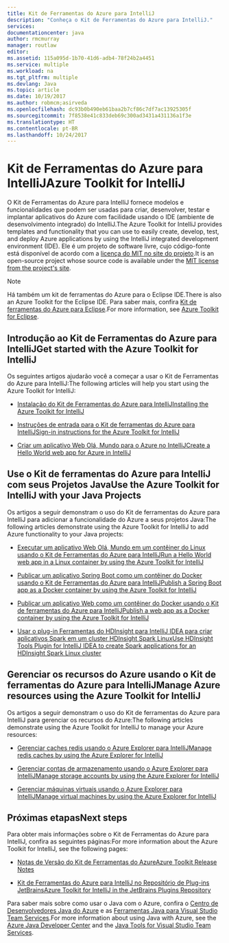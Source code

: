 ```yaml
---
title: Kit de Ferramentas do Azure para IntelliJ
description: "Conheça o Kit de Ferramentas do Azure para IntelliJ."
services: 
documentationcenter: java
author: rmcmurray
manager: routlaw
editor: 
ms.assetid: 115a095d-1b70-41d6-adb4-78f24b2a4451
ms.service: multiple
ms.workload: na
ms.tgt_pltfrm: multiple
ms.devlang: Java
ms.topic: article
ms.date: 10/19/2017
ms.author: robmcm;asirveda
ms.openlocfilehash: dc93b0b490eb61baa2b7cf86c7df7ac13925305f
ms.sourcegitcommit: 7f8538e41c833deb69c300ad3431a431136a1f3e
ms.translationtype: HT
ms.contentlocale: pt-BR
ms.lasthandoff: 10/24/2017
---
```

# <a name="azure-toolkit-for-intellij"></a><span data-ttu-id="27004-103">Kit de Ferramentas do Azure para IntelliJ</span><span class="sxs-lookup"><span data-stu-id="27004-103">Azure Toolkit for IntelliJ</span></span>
<span data-ttu-id="27004-104">O Kit de Ferramentas do Azure para IntelliJ fornece modelos e funcionalidades que podem ser usadas para criar, desenvolver, testar e implantar aplicativos do Azure com facilidade usando o IDE (ambiente de desenvolvimento integrado) do IntelliJ.</span><span class="sxs-lookup"><span data-stu-id="27004-104">The Azure Toolkit for IntelliJ provides templates and functionality that you can use to easily create, develop, test, and deploy Azure applications by using the IntelliJ integrated development environment (IDE).</span></span> <span data-ttu-id="27004-105">Ele é um projeto de software livre, cujo código-fonte está disponível de acordo com a [licença do MIT no site do projeto](https://github.com/microsoft/azure-tools-for-java).</span><span class="sxs-lookup"><span data-stu-id="27004-105">It is an open-source project whose source code is available under the [MIT license from the project's site](https://github.com/microsoft/azure-tools-for-java).</span></span>

> [!NOTE]
> <span data-ttu-id="27004-106">Há também um kit de ferramentas do Azure para o Eclipse IDE.</span><span class="sxs-lookup"><span data-stu-id="27004-106">There is also an Azure Toolkit for the Eclipse IDE.</span></span> <span data-ttu-id="27004-107">Para saber mais, confira [Kit de ferramentas do Azure para Eclipse](../eclipse/azure-toolkit-for-eclipse.md).</span><span class="sxs-lookup"><span data-stu-id="27004-107">For more information, see [Azure Toolkit for Eclipse](../eclipse/azure-toolkit-for-eclipse.md).</span></span>
> 
> 

## <a name="get-started-with-the-azure-toolkit-for-intellij"></a><span data-ttu-id="27004-108">Introdução ao Kit de Ferramentas do Azure para IntelliJ</span><span class="sxs-lookup"><span data-stu-id="27004-108">Get started with the Azure Toolkit for IntelliJ</span></span>
<span data-ttu-id="27004-109">Os seguintes artigos ajudarão você a começar a usar o Kit de Ferramentas do Azure para IntelliJ:</span><span class="sxs-lookup"><span data-stu-id="27004-109">The following articles will help you start using the Azure Toolkit for IntelliJ:</span></span>

* [<span data-ttu-id="27004-110">Instalação do Kit de Ferramentas do Azure para IntelliJ</span><span class="sxs-lookup"><span data-stu-id="27004-110">Installing the Azure Toolkit for IntelliJ</span></span>](azure-toolkit-for-intellij-installation.md)

* [<span data-ttu-id="27004-111">Instruções de entrada para o Kit de ferramentas do Azure para IntelliJ</span><span class="sxs-lookup"><span data-stu-id="27004-111">Sign-in instructions for the Azure Toolkit for IntelliJ</span></span>](azure-toolkit-for-intellij-sign-in-instructions.md)

* [<span data-ttu-id="27004-112">Criar um aplicativo Web Olá, Mundo para o Azure no IntelliJ</span><span class="sxs-lookup"><span data-stu-id="27004-112">Create a Hello World web app for Azure in IntelliJ</span></span>](azure-toolkit-for-intellij-create-hello-world-web-app.md)

## <a name="use-the-azure-toolkit-for-intellij-with-your-java-projects"></a><span data-ttu-id="27004-113">Use o Kit de ferramentas do Azure para IntelliJ com seus Projetos Java</span><span class="sxs-lookup"><span data-stu-id="27004-113">Use the Azure Toolkit for IntelliJ with your Java Projects</span></span>
<span data-ttu-id="27004-114">Os artigos a seguir demonstram o uso do Kit de ferramentas do Azure para IntelliJ para adicionar a funcionalidade do Azure a seus projetos Java:</span><span class="sxs-lookup"><span data-stu-id="27004-114">The following articles demonstrate using the Azure Toolkit for IntelliJ to add Azure functionality to your Java projects:</span></span>

* [<span data-ttu-id="27004-115">Executar um aplicativo Web Olá, Mundo em um contêiner do Linux usando o Kit de Ferramentas do Azure para IntelliJ</span><span class="sxs-lookup"><span data-stu-id="27004-115">Run a Hello World web app in a Linux container by using the Azure Toolkit for IntelliJ</span></span>](azure-toolkit-for-intellij-hello-world-web-app-linux.md)

* [<span data-ttu-id="27004-116">Publicar um aplicativo Spring Boot como um contêiner do Docker usando o Kit de Ferramentas do Azure para IntelliJ</span><span class="sxs-lookup"><span data-stu-id="27004-116">Publish a Spring Boot app as a Docker container by using the Azure Toolkit for IntelliJ</span></span>](azure-toolkit-for-intellij-publish-spring-boot-docker-app.md)

* [<span data-ttu-id="27004-117">Publicar um aplicativo Web como um contêiner do Docker usando o Kit de ferramentas do Azure para IntelliJ</span><span class="sxs-lookup"><span data-stu-id="27004-117">Publish a web app as a Docker container by using the Azure Toolkit for IntelliJ</span></span>](azure-toolkit-for-intellij-publish-as-docker-container.md)

* [<span data-ttu-id="27004-118">Usar o plug-in Ferramentas do HDInsight para IntelliJ IDEA para criar aplicativos Spark em um cluster HDInsight Spark Linux</span><span class="sxs-lookup"><span data-stu-id="27004-118">Use HDInsight Tools Plugin for IntelliJ IDEA to create Spark applications for an HDInsight Spark Linux cluster</span></span>](/azure/hdinsight/hdinsight-apache-spark-intellij-tool-plugin)

## <a name="manage-azure-resources-using-the-azure-toolkit-for-intellij"></a><span data-ttu-id="27004-119">Gerenciar os recursos do Azure usando o Kit de ferramentas do Azure para IntelliJ</span><span class="sxs-lookup"><span data-stu-id="27004-119">Manage Azure resources using the Azure Toolkit for IntelliJ</span></span>
<span data-ttu-id="27004-120">Os artigos a seguir demonstram o uso do Kit de ferramentas do Azure para IntelliJ para gerenciar os recursos do Azure:</span><span class="sxs-lookup"><span data-stu-id="27004-120">The following articles demonstrate using the Azure Toolkit for IntelliJ to manage your Azure resources:</span></span>

* [<span data-ttu-id="27004-121">Gerenciar caches redis usando o Azure Explorer para IntelliJ</span><span class="sxs-lookup"><span data-stu-id="27004-121">Manage redis caches by using the Azure Explorer for IntelliJ</span></span>](azure-toolkit-for-intellij-managing-redis-caches-using-azure-explorer.md)

* [<span data-ttu-id="27004-122">Gerenciar contas de armazenamento usando o Azure Explorer para IntelliJ</span><span class="sxs-lookup"><span data-stu-id="27004-122">Manage storage accounts by using the Azure Explorer for IntelliJ</span></span>](azure-toolkit-for-intellij-managing-virtual-machines-using-azure-explorer.md)

* [<span data-ttu-id="27004-123">Gerenciar máquinas virtuais usando o Azure Explorer para IntelliJ</span><span class="sxs-lookup"><span data-stu-id="27004-123">Manage virtual machines by using the Azure Explorer for IntelliJ</span></span>](azure-toolkit-for-intellij-managing-storage-accounts-using-azure-explorer.md)

## <a name="next-steps"></a><span data-ttu-id="27004-124">Próximas etapas</span><span class="sxs-lookup"><span data-stu-id="27004-124">Next steps</span></span>

<span data-ttu-id="27004-125">Para obter mais informações sobre o Kit de Ferramentas do Azure para IntelliJ, confira as seguintes páginas:</span><span class="sxs-lookup"><span data-stu-id="27004-125">For more information about the Azure Toolkit for IntelliJ, see the following pages:</span></span>

* [<span data-ttu-id="27004-126">Notas de Versão do Kit de Ferramentas do Azure</span><span class="sxs-lookup"><span data-stu-id="27004-126">Azure Toolkit Release Notes</span></span>](https://github.com/Microsoft/azure-tools-for-java/releases)

* [<span data-ttu-id="27004-127">Kit de Ferramentas do Azure para IntelliJ no Repositório de Plug-ins JetBrains</span><span class="sxs-lookup"><span data-stu-id="27004-127">Azure Toolkit for IntelliJ in the JetBrains Plugins Repository</span></span>](https://plugins.jetbrains.com/plugin/8053-azure-toolkit-for-intellij)

<span data-ttu-id="27004-128">Para saber mais sobre como usar o Java com o Azure, confira o [Centro de Desenvolvedores Java do Azure](https://azure.microsoft.com/develop/java/) e as [Ferramentas Java para Visual Studio Team Services](https://java.visualstudio.com/).</span><span class="sxs-lookup"><span data-stu-id="27004-128">For more information about using Java with Azure, see the [Azure Java Developer Center](https://azure.microsoft.com/develop/java/) and the [Java Tools for Visual Studio Team Services](https://java.visualstudio.com/).</span></span>

<!-- [!INCLUDE [azure-toolkit-additional-resources](../includes/azure-toolkit-additional-resources.md)] -->

<!-- URL List -->

[Azure Java Developer Center]: https://azure.microsoft.com/develop/java/
[Java Tools for Visual Studio Team Services]: https://java.visualstudio.com/

<!-- Temporarily Deprecated URLs -->

<!-- [Debug a Java Web App on Azure in IntelliJ]: ./app-service-web/app-service-web-debug-java-web-app-in-intellij.md -->
